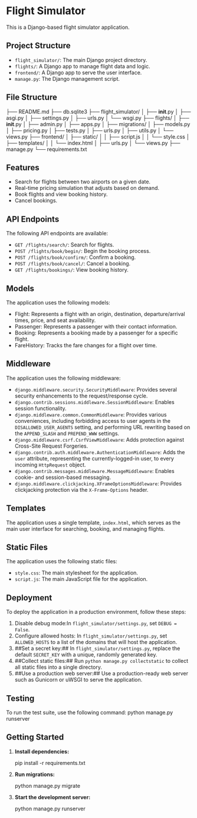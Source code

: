 # Flight Simulator

This is a Django-based flight simulator application.

## Project Structure

- `flight_simulator/`: The main Django project directory.
- `flights/`: A Django app to manage flight data and logic.
- `frontend/`: A Django app to serve the user interface.
- `manage.py`: The Django management script.


## File Structure


├── README.md
├── db.sqlite3
├── flight_simulator/
│   ├── __init__.py
│   ├── asgi.py
│   ├── settings.py
│   ├── urls.py
│   └── wsgi.py
├── flights/
│   ├── __init__.py
│   ├── admin.py
│   ├── apps.py
│   ├── migrations/
│   ├── models.py
│   ├── pricing.py
│   ├── tests.py
│   ├── urls.py
│   ├── utils.py
│   └── views.py
├── frontend/
│   ├── static/
│   │   ├── script.js
│   │   └── style.css
│   ├── templates/
│   │   └── index.html
│   ├── urls.py
│   └── views.py
├── manage.py
└── requirements.txt


## Features

- Search for flights between two airports on a given date.
- Real-time pricing simulation that adjusts based on demand.
- Book flights and view booking history.
- Cancel bookings.

## API Endpoints

The following API endpoints are available:

- `GET /flights/search/`: Search for flights.
- `POST /flights/book/begin/`: Begin the booking process.
- `POST /flights/book/confirm/`: Confirm a booking.
- `POST /flights/book/cancel/`: Cancel a booking.
- `GET /flights/bookings/`: View booking history.

## Models

The application uses the following models:

- Flight: Represents a flight with an origin, destination, departure/arrival times, price, and seat availability.
- Passenger: Represents a passenger with their contact information.
- Booking: Represents a booking made by a passenger for a specific flight.
- FareHistory: Tracks the fare changes for a flight over time.

## Middleware

The application uses the following middleware:

- `django.middleware.security.SecurityMiddleware`: Provides several security enhancements to the request/response cycle.
- `django.contrib.sessions.middleware.SessionMiddleware`: Enables session functionality.
- `django.middleware.common.CommonMiddleware`: Provides various conveniences, including forbidding access to user agents in the `DISALLOWED_USER_AGENTS` setting, and performing URL rewriting based on the `APPEND_SLASH` and `PREPEND_WWW` settings.
- `django.middleware.csrf.CsrfViewMiddleware`: Adds protection against Cross-Site Request Forgeries.
- `django.contrib.auth.middleware.AuthenticationMiddleware`: Adds the `user` attribute, representing the currently-logged-in user, to every incoming `HttpRequest` object.
- `django.contrib.messages.middleware.MessageMiddleware`: Enables cookie- and session-based messaging.
- `django.middleware.clickjacking.XFrameOptionsMiddleware`: Provides clickjacking protection via the `X-Frame-Options` header.

## Templates

The application uses a single template, `index.html`, which serves as the main user interface for searching, booking, and managing flights.

## Static Files

The application uses the following static files:

- `style.css`: The main stylesheet for the application.
- `script.js`: The main JavaScript file for the application.

## Deployment

To deploy the application in a production environment, follow these steps:

1.  Disable debug mode:In `flight_simulator/settings.py`, set `DEBUG = False`.
2.  Configure allowed hosts: In `flight_simulator/settings.py`, set `ALLOWED_HOSTS` to a list of the domains that will host the application.
3.  ##Set a secret key:## In `flight_simulator/settings.py`, replace the default `SECRET_KEY` with a unique, randomly generated key.
4.  ##Collect static files:## Run `python manage.py collectstatic` to collect all static files into a single directory.
5.  ##Use a production web server:## Use a production-ready web server such as Gunicorn or uWSGI to serve the application.

## Testing

To run the test suite, use the following command:
python manage.py runserver


## Getting Started

1. **Install dependencies:**

   pip install -r requirements.txt

2. **Run migrations:**

   python manage.py migrate
 
3. **Start the development server:**

   python manage.py runserver
